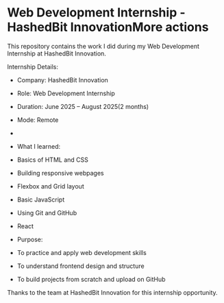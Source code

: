 # Web Development Internship - HashedBit InnovationMore actions

This repository contains the work I did during my Web Development Internship at HashedBit Innovation.

Internship Details:
- Company: HashedBit Innovation
- Role: Web Development Internship
- Duration: June 2025 – August 2025(2 months)
- Mode: Remote
- 
- What I learned:
- Basics of HTML and CSS
- Building responsive webpages
- Flexbox and Grid layout
- Basic JavaScript
- Using Git and GitHub
- React

- Purpose:
- To practice and apply web development skills
- To understand frontend design and structure
- To build projects from scratch and upload on GitHub

Thanks to the team at HashedBit Innovation for this internship opportunity.
